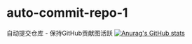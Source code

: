 # auto-commit-repo-1
自动提交仓库 - 保持GitHub贡献图活跃
[![Anurag's GitHub stats](https://github-readme-stats.vercel.app/api?username=anuraghazra)](https://github.com/anuraghazra/github-readme-stats)